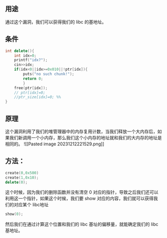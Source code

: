 ## 用途
通过这个漏洞，我们可以获得我们的 libc 的基地址。

## 条件
```cpp
int delete(){
	int idx=0;
	printf("idx?");
	cin>>idx;
	if(idx<0||idx>=0x010||!ptr[idx]){
		puts("no such chunk!");
		return 0;
		} 
	free(ptr[idx]);
	// ptr[idx]=0;
	//ptr_size[idx]=0; %%
}
```

## 原理
这个漏洞利用了我们的堆管理器中的内存复用计数，当我们释放一个大内存后，如果我们新调用一个小内存，那么我们这个小内存的地址就和我们的大内存的地址是相同的。
![[Pasted image 20231212221529.png]]

## 方法：
```cpp
create(0,0x500)
create(1,0x10);
delete(0);
```

这个时候，因为我们的删除函数并没有清空 0 对应的指针，导致之后我们还可以利用这一个指针，如果这个时候，我们要 show 对应的内容，我们就可以获得我们的对应某个 libc地址
```cpp
show(0);
```

然后我们在通过计算这个位置和我们的 libc 基址的偏移量，就能确定我们的 libc 基地址。